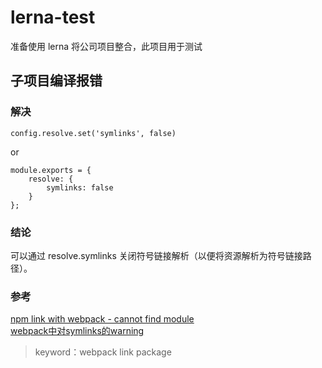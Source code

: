 # lerna-test

准备使用 lerna 将公司项目整合，此项目用于测试

## 子项目编译报错

### 解决
```
config.resolve.set('symlinks', false)
```
or
```
module.exports = {
    resolve: {
        symlinks: false
    }
};
```
### 结论

可以通过 resolve.symlinks 关闭符号链接解析（以便将资源解析为符号链接路径）。

### 参考

[npm link with webpack - cannot find module](https://stackoverflow.com/questions/37769228/npm-link-with-webpack-cannot-find-module)  
[webpack中对symlinks的warning](https://webpack.docschina.org/configuration/module/#rule-conditions)

> keyword：webpack link package
